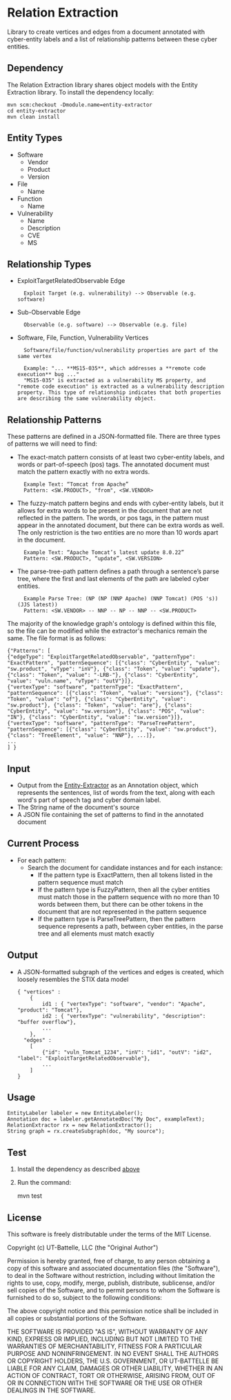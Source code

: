 # Relation Extraction
Library to create vertices and edges from a document annotated with cyber-entity labels and a list of relationship patterns between these cyber entities.

## Dependency
The Relation Extraction library shares object models with the Entity Extraction library. To install the dependency locally:

	mvn scm:checkout -Dmodule.name=entity-extractor
	cd entity-extractor
	mvn clean install

## Entity Types
* Software
	* Vendor
	* Product
	* Version
* File
	* Name
* Function
	* Name
* Vulnerability
	* Name
	* Description
	* CVE
	* MS
	
## Relationship Types
* ExploitTargetRelatedObservable Edge

		Exploit Target (e.g. vulnerability) --> Observable (e.g. software)
	
* Sub-Observable Edge

		Observable (e.g. software) --> Observable (e.g. file)
	
* Software, File, Function, Vulnerability Vertices

		Software/file/function/vulnerability properties are part of the same vertex
		
		Example: "... **MS15-035**, which addresses a **remote code execution** bug ..."
		"MS15-035" is extracted as a vulnerability MS property, and "remote code execution" is extracted as a vulnerability description property. This type of relationship indicates that both properties are describing the same vulnerability object.


## Relationship Patterns
These patterns are defined in a JSON-formatted file. There are three types of patterns we will need to find:

* The exact-match pattern consists of at least two cyber-entity labels, and words or part-of-speech (pos) tags.  The annotated document must match the pattern exactly with no extra words. 
	
		Example Text: “Tomcat from Apache”
		Pattern: <SW.PRODUCT>, "from", <SW.VENDOR>
	
* The fuzzy-match pattern begins and ends with cyber-entity labels, but it allows for extra words to be present in the document that are not reflected in the pattern. The words, or pos tags, in the pattern must appear in the annotated document, but there can be extra words as well. The only restriction is the two entities are no more than 10 words apart in the document.
	
		Example Text: “Apache Tomcat’s latest update 8.0.22”
		Pattern: <SW.PRODUCT>, “update”, <SW.VERSION>
	
* The parse-tree-path pattern defines a path through a sentence’s parse tree, where the first and last elements of the path are labeled cyber entities. 
	
		Example Parse Tree: (NP (NP (NNP Apache) (NNP Tomcat) (POS 's)) (JJS latest))
		Pattern: <SW.VENDOR> -- NNP -- NP -- NNP -- <SW.PRODUCT>
	
The majority of the knowledge graph's ontology is defined within this file, so the file can be modified while the extractor's mechanics remain the same. The file format is as follows:

	{"Patterns": [
	{"edgeType": "ExploitTargetRelatedObservable", "patternType": "ExactPattern", "patternSequence": [{"class": "CyberEntity", "value": "sw.product", "vType": "inV"}, {"class": "Token", "value": "update"}, {"class": "Token", "value": "-LRB-"}, {"class": "CyberEntity", "value": "vuln.name", "vType": "outV"}]},
	{"vertexType": "software", "patternType": "ExactPattern", "patternSequence": [{"class": "Token", "value": "versions"}, {"class": "Token", "value": "of"}, {"class": "CyberEntity", "value": "sw.product"}, {"class": "Token", "value": "are"}, {"class": "CyberEntity", "value": "sw.version"}, {"class": "POS", "value": "IN"}, {"class": "CyberEntity", "value": "sw.version"}]},
	{"vertexType": "software", "patternType": "ParseTreePattern", "patternSequence": [{"class": "CyberEntity", "value": "sw.product"}, {"class": "TreeElement", "value": "NNP"}, ...]},
	...
	] }


## Input
* Output from the [Entity-Extractor](https://github.com/stucco/entity-extractor) as an Annotation object, which represents the sentences, list of words from the text, along with each word's part of speech tag and cyber domain label.
* The String name of the document's source
* A JSON file containing the set of patterns to find in the annotated document
	

## Current Process
* For each pattern:
	* Search the document for candidate instances and for each instance:
		* If the pattern type is ExactPattern, then all tokens listed in the pattern sequence must match
		* If the pattern type is FuzzyPattern, then all the cyber entities must match those in the pattern sequence with no more than 10 words between them, but there can be other tokens in the document that are not represented in the pattern sequence
		* If the pattern type is ParseTreePattern, then the pattern sequence represents a path, between cyber entities, in the parse tree and all elements must match exactly

	
## Output
* A JSON-formatted subgraph of the vertices and edges is created, which loosely resembles the STIX data model
	
	```
	{ "vertices" : 
		{
			id1 : { "vertexType": "software", "vendor": "Apache", "product": "Tomcat"},
			id2 : { "vertexType": "vulnerability", "description": "buffer overflow"},
			...
		},
	  "edges" : 
	  	[
	  		{"id": "vuln_Tomcat_1234", "inV": "id1", "outV": "id2", "label": "ExploitTargetRelatedObservable"},
			...
	  	]
	}
	```

## Usage
	EntityLabeler labeler = new EntityLabeler();
	Annotation doc = labeler.getAnnotatedDoc("My Doc", exampleText);
	RelationExtractor rx = new RelationExtractor();
	String graph = rx.createSubgraph(doc, "My source");
	
## Test
1) Install the dependency as described [above](https://github.com/stucco/relation-extractor#dependency)

2) Run the command:

	mvn test
	
## License
This software is freely distributable under the terms of the MIT License.

Copyright (c) UT-Battelle, LLC (the "Original Author")

Permission is hereby granted, free of charge, to any person obtaining a copy of this software and associated documentation files (the "Software"), to deal in the Software without restriction, including without limitation the rights to use, copy, modify, merge, publish, distribute, sublicense, and/or sell copies of the Software, and to permit persons to whom the Software is furnished to do so, subject to the following conditions:
 
The above copyright notice and this permission notice shall be included in all copies or substantial portions of the Software.
 
THE SOFTWARE IS PROVIDED "AS IS", WITHOUT WARRANTY OF ANY KIND, EXPRESS OR IMPLIED, INCLUDING BUT NOT LIMITED TO THE WARRANTIES OF MERCHANTABILITY, FITNESS FOR A PARTICULAR PURPOSE AND NONINFRINGEMENT. IN NO EVENT SHALL THE AUTHORS OR COPYRIGHT HOLDERS, THE U.S. GOVERNMENT, OR UT-BATTELLE BE LIABLE FOR ANY CLAIM, DAMAGES OR OTHER LIABILITY, WHETHER IN AN ACTION OF CONTRACT, TORT OR OTHERWISE, ARISING FROM, OUT OF OR IN CONNECTION WITH THE SOFTWARE OR THE USE OR OTHER DEALINGS IN THE SOFTWARE.
